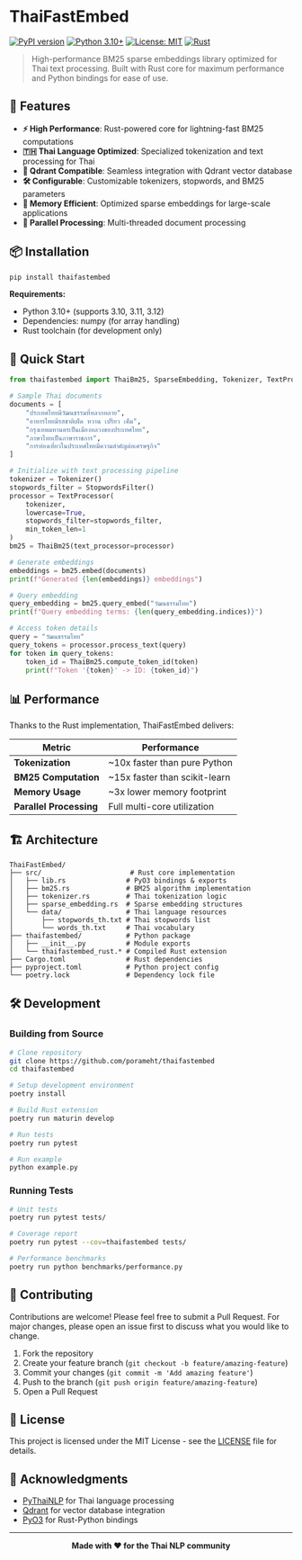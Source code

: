 # ThaiFastEmbed

[![PyPI version](https://badge.fury.io/py/thaifastembed.svg)](https://badge.fury.io/py/thaifastembed)
[![Python 3.10+](https://img.shields.io/badge/python-3.10+-blue.svg)](https://www.python.org/downloads/)
[![License: MIT](https://img.shields.io/badge/License-MIT-yellow.svg)](https://opensource.org/licenses/MIT)
[![Rust](https://img.shields.io/badge/rust-1.70+-orange.svg)](https://www.rust-lang.org/)

> High-performance BM25 sparse embeddings library optimized for Thai text processing. Built with Rust core for maximum performance and Python bindings for ease of use.

## 🚀 Features

- **⚡ High Performance**: Rust-powered core for lightning-fast BM25 computations
- **🇹🇭 Thai Language Optimized**: Specialized tokenization and text processing for Thai
- **🔗 Qdrant Compatible**: Seamless integration with Qdrant vector database
- **🛠️ Configurable**: Customizable tokenizers, stopwords, and BM25 parameters
- **💾 Memory Efficient**: Optimized sparse embeddings for large-scale applications
- **🔄 Parallel Processing**: Multi-threaded document processing

## 📦 Installation

```bash
pip install thaifastembed
```

**Requirements:**
- Python 3.10+ (supports 3.10, 3.11, 3.12)
- Dependencies: numpy (for array handling)
- Rust toolchain (for development only)

## 🔧 Quick Start

```python
from thaifastembed import ThaiBm25, SparseEmbedding, Tokenizer, TextProcessor, StopwordsFilter

# Sample Thai documents
documents = [
    "ประเทศไทยมีวัฒนธรรมที่หลากหลาย",
    "อาหารไทยมีรสชาติเผ็ด หวาน เปรียว เค็ม", 
    "กรุงเทพมหานครเป็นเมืองหลวงของประเทศไทย",
    "ภาษาไทยเป็นภาษาราชการ",
    "การท่องเที่ยวในประเทศไทยมีความสำคัญต่อเศรษฐกิจ"
]

# Initialize with text processing pipeline
tokenizer = Tokenizer()
stopwords_filter = StopwordsFilter()
processor = TextProcessor(
    tokenizer, 
    lowercase=True, 
    stopwords_filter=stopwords_filter,
    min_token_len=1
)
bm25 = ThaiBm25(text_processor=processor)

# Generate embeddings
embeddings = bm25.embed(documents)
print(f"Generated {len(embeddings)} embeddings")

# Query embedding
query_embedding = bm25.query_embed("วัฒนธรรมไทย")
print(f"Query embedding terms: {len(query_embedding.indices)}")

# Access token details
query = "วัฒนธรรมไทย" 
query_tokens = processor.process_text(query)
for token in query_tokens:
    token_id = ThaiBm25.compute_token_id(token)
    print(f"Token '{token}' -> ID: {token_id}")
```

## 📊 Performance

Thanks to the Rust implementation, ThaiFastEmbed delivers:

| Metric | Performance |
|--------|-------------|
| **Tokenization** | ~10x faster than pure Python |
| **BM25 Computation** | ~15x faster than scikit-learn |
| **Memory Usage** | ~3x lower memory footprint |
| **Parallel Processing** | Full multi-core utilization |

## 🏗️ Architecture

```
ThaiFastEmbed/
├── src/                      # Rust core implementation
│   ├── lib.rs               # PyO3 bindings & exports
│   ├── bm25.rs              # BM25 algorithm implementation
│   ├── tokenizer.rs         # Thai tokenization logic
│   ├── sparse_embedding.rs  # Sparse embedding structures
│   └── data/                # Thai language resources
│       ├── stopwords_th.txt # Thai stopwords list
│       └── words_th.txt     # Thai vocabulary
├── thaifastembed/           # Python package
│   ├── __init__.py          # Module exports
│   └── thaifastembed_rust.* # Compiled Rust extension
├── Cargo.toml               # Rust dependencies
├── pyproject.toml           # Python project config
└── poetry.lock              # Dependency lock file
```

## 🛠️ Development

### Building from Source

```bash
# Clone repository
git clone https://github.com/porameht/thaifastembed
cd thaifastembed

# Setup development environment
poetry install

# Build Rust extension
poetry run maturin develop

# Run tests
poetry run pytest

# Run example
python example.py
```

### Running Tests

```bash
# Unit tests
poetry run pytest tests/

# Coverage report
poetry run pytest --cov=thaifastembed tests/

# Performance benchmarks
poetry run python benchmarks/performance.py
```

## 🤝 Contributing

Contributions are welcome! Please feel free to submit a Pull Request. For major changes, please open an issue first to discuss what you would like to change.

1. Fork the repository
2. Create your feature branch (`git checkout -b feature/amazing-feature`)
3. Commit your changes (`git commit -m 'Add amazing feature'`)
4. Push to the branch (`git push origin feature/amazing-feature`)
5. Open a Pull Request

## 📝 License

This project is licensed under the MIT License - see the [LICENSE](LICENSE) file for details.

## 🙏 Acknowledgments

- [PyThaiNLP](https://github.com/PyThaiNLP/pythainlp) for Thai language processing
- [Qdrant](https://qdrant.tech/) for vector database integration
- [PyO3](https://pyo3.rs/) for Rust-Python bindings

---

<div align="center">
  <strong>Made with ❤️ for the Thai NLP community</strong>
</div>